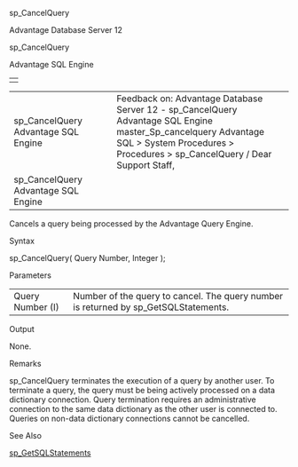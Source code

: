 sp\_CancelQuery




Advantage Database Server 12  

sp\_CancelQuery

Advantage SQL Engine

|  |
| --- |
|  |

|  |  |  |  |  |
| --- | --- | --- | --- | --- |
| sp\_CancelQuery  Advantage SQL Engine |  |  | Feedback on: Advantage Database Server 12 - sp\_CancelQuery Advantage SQL Engine master\_Sp\_cancelquery Advantage SQL > System Procedures > Procedures > sp\_CancelQuery / Dear Support Staff, |  |
| sp\_CancelQuery  Advantage SQL Engine |  |  |  |  |

Cancels a query being processed by the Advantage Query Engine.

Syntax

sp\_CancelQuery( Query Number, Integer );

Parameters

|  |  |
| --- | --- |
| Query Number (I) | Number of the query to cancel. The query number is returned by sp\_GetSQLStatements. |

Output

None.

Remarks

sp\_CancelQuery terminates the execution of a query by another user. To terminate a query, the query must be being actively processed on a data dictionary connection. Query termination requires an administrative connection to the same data dictionary as the other user is connected to. Queries on non-data dictionary connections cannot be cancelled.

See Also

[sp\_GetSQLStatements](master_sp_getsqlstatements.htm)